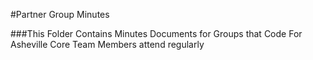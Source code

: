 #Partner Group Minutes

###This Folder Contains Minutes Documents for Groups that Code For Asheville Core Team Members attend regularly
